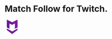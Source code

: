 Match Follow for Twitch.
=========================================================

![alt text](https://github.com/adam-p/markdown-here/raw/master/src/common/images/icon48.png "Logo Title Text 1")
